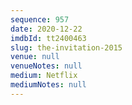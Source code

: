 ```yaml
---
sequence: 957
date: 2020-12-22
imdbId: tt2400463
slug: the-invitation-2015
venue: null
venueNotes: null
medium: Netflix
mediumNotes: null
---
```

